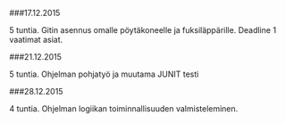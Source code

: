 ###17.12.2015

5 tuntia. Gitin asennus omalle pöytäkoneelle ja fuksiläppärille. Deadline 1 vaatimat asiat.

###21.12.2015

5 tuntia. Ohjelman pohjatyö ja muutama JUNIT testi

###28.12.2015

4 tuntia. Ohjelman logiikan toiminnallisuuden valmisteleminen.
